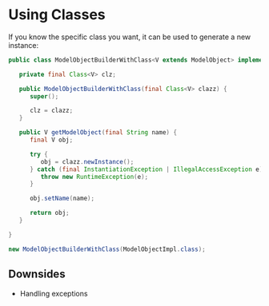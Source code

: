 # Using Classes

If you know the specific class you want, it can be used to generate a new instance:

```java
public class ModelObjectBuilderWithClass<V extends ModelObject> implements ModelObjectBuilder<V> {

   private final Class<V> clz;

   public ModelObjectBuilderWithClass(final Class<V> clazz) {
      super();

      clz = clazz;
   }

   public V getModelObject(final String name) {
      final V obj;

      try {
         obj = clazz.newInstance();
      } catch (final InstantiationException | IllegalAccessException e) {
         throw new RuntimeException(e);
      }

      obj.setName(name);

      return obj;
   }

}
```

```java
new ModelObjectBuilderWithClass(ModelObjectImpl.class);
```

## Downsides

* Handling exceptions

